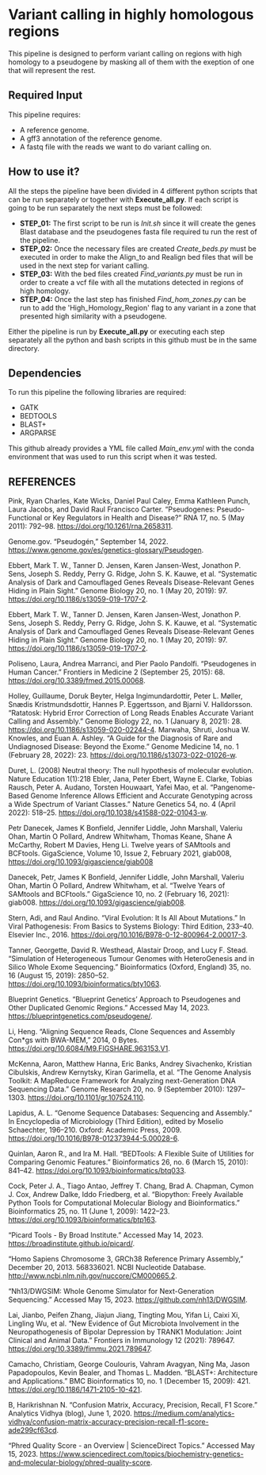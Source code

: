 # Variant calling in highly homologous regions
This pipeline is designed to perform variant calling on regions with high homology to a pseudogene by masking all of them with the exeption of one that will represent the rest.

## Required Input
This pipeline requires:
  - A reference genome.
  - A gff3 annotation of the reference genome.
  - A fastq file with the reads we want to do variant calling on.
  
## How to use it?
All the steps the pipeline have been divided in 4 different python scripts that can be run separately or together with **Execute_all.py**. If each script is going to be run separately the next steps must be followed:

  - **STEP_01:** The first script to be run is _Init.sh_ since it will create the genes Blast database and the pseudogenes fasta file required tu run the rest of the pipeline.
  - **STEP_02:** Once the necessary files are created _Create_beds.py_ must be executed in order to make the Align_to and Realign bed files that will be used in the next step for variant calling.
  - **STEP_03:** With the bed files created _Find_variants.py_ must be run in order to create a vcf file with all the mutations detected in regions of high homology.
  - **STEP_04:** Once the last step has finished _Find_hom_zones.py_ can be run to add the 'High_Homology_Region' flag to any variant in a zone that presented high similarity with a pseudogene.

Either the pipeline is run by **Execute_all.py** or executing each step separately all the python and bash scripts in this github must be in the same directory.

## Dependencies
To run this pipeline the following libraries are required:
  - GATK
  - BEDTOOLS
  - BLAST+
  - ARGPARSE
 
 This github already provides a YML file called _Main_env.yml_ with the conda environment that was used to run this script when it was tested.
 
 ## REFERENCES
Pink, Ryan Charles, Kate Wicks, Daniel Paul Caley, Emma Kathleen Punch, Laura Jacobs, and David Raul Francisco Carter. “Pseudogenes: Pseudo-Functional or Key Regulators in Health and Disease?” RNA 17, no. 5 (May 2011): 792–98. https://doi.org/10.1261/rna.2658311.
 
Genome.gov. “Pseudogén,” September 14, 2022. https://www.genome.gov/es/genetics-glossary/Pseudogen. 

Ebbert, Mark T. W., Tanner D. Jensen, Karen Jansen-West, Jonathon P. Sens, Joseph S. Reddy, Perry G. Ridge, John S. K. Kauwe, et al. “Systematic Analysis of Dark and Camouflaged Genes Reveals Disease-Relevant Genes Hiding in Plain Sight.” Genome Biology 20, no. 1 (May 20, 2019): 97. https://doi.org/10.1186/s13059-019-1707-2. 

Ebbert, Mark T. W., Tanner D. Jensen, Karen Jansen-West, Jonathon P. Sens, Joseph S. Reddy, Perry G. Ridge, John S. K. Kauwe, et al. “Systematic Analysis of Dark and Camouflaged Genes Reveals Disease-Relevant Genes Hiding in Plain Sight.” Genome Biology 20, no. 1 (May 20, 2019): 97. https://doi.org/10.1186/s13059-019-1707-2. 

Poliseno, Laura, Andrea Marranci, and Pier Paolo Pandolfi. “Pseudogenes in Human Cancer.” Frontiers in Medicine 2 (September 25, 2015): 68. https://doi.org/10.3389/fmed.2015.00068.

Holley, Guillaume, Doruk Beyter, Helga Ingimundardottir, Peter L. Møller, Snædis Kristmundsdottir, Hannes P. Eggertsson, and Bjarni V. Halldorsson. “Ratatosk: Hybrid Error Correction of Long Reads Enables Accurate Variant Calling and Assembly.” Genome Biology 22, no. 1 (January 8, 2021): 28. https://doi.org/10.1186/s13059-020-02244-4.
Marwaha, Shruti, Joshua W. Knowles, and Euan A. Ashley. “A Guide for the Diagnosis of Rare and Undiagnosed Disease: Beyond the Exome.” Genome Medicine 14, no. 1 (February 28, 2022): 23. https://doi.org/10.1186/s13073-022-01026-w.

Duret, L. (2008) Neutral theory: The null hypothesis of molecular evolution. Nature Education 1(1):218
Ebler, Jana, Peter Ebert, Wayne E. Clarke, Tobias Rausch, Peter A. Audano, Torsten Houwaart, Yafei Mao, et al. “Pangenome-Based Genome Inference Allows Efficient and Accurate Genotyping across a Wide Spectrum of Variant Classes.” Nature Genetics 54, no. 4 (April 2022): 518–25. https://doi.org/10.1038/s41588-022-01043-w. 

Petr Danecek, James K Bonfield, Jennifer Liddle, John Marshall, Valeriu Ohan, Martin O Pollard, Andrew Whitwham, Thomas Keane, Shane A McCarthy, Robert M Davies, Heng Li. Twelve years of SAMtools and BCFtools. GigaScience, Volume 10, Issue 2, February 2021, giab008, https://doi.org/10.1093/gigascience/giab008

Danecek, Petr, James K Bonfield, Jennifer Liddle, John Marshall, Valeriu Ohan, Martin O Pollard, Andrew Whitwham, et al. “Twelve Years of SAMtools and BCFtools.” GigaScience 10, no. 2 (February 16, 2021): giab008. https://doi.org/10.1093/gigascience/giab008.

Stern, Adi, and Raul Andino. “Viral Evolution: It Is All About Mutations.” In Viral Pathogenesis: From Basics to Systems Biology: Third Edition, 233–40. Elsevier Inc., 2016. https://doi.org/10.1016/B978-0-12-800964-2.00017-3.

Tanner, Georgette, David R. Westhead, Alastair Droop, and Lucy F. Stead. “Simulation of Heterogeneous Tumour Genomes with HeteroGenesis and in Silico Whole Exome Sequencing.” Bioinformatics (Oxford, England) 35, no. 16 (August 15, 2019): 2850–52. https://doi.org/10.1093/bioinformatics/bty1063.

Blueprint Genetics. “Blueprint Genetics’ Approach to Pseudogenes and Other Duplicated Genomic Regions.” Accessed May 14, 2023. https://blueprintgenetics.com/pseudogene/.

Li, Heng. “Aligning Sequence Reads, Clone Sequences and Assembly Con*gs with BWA-MEM,” 2014, 0 Bytes. https://doi.org/10.6084/M9.FIGSHARE.963153.V1.

McKenna, Aaron, Matthew Hanna, Eric Banks, Andrey Sivachenko, Kristian Cibulskis, Andrew Kernytsky, Kiran Garimella, et al. “The Genome Analysis Toolkit: A MapReduce Framework for Analyzing next-Generation DNA Sequencing Data.” Genome Research 20, no. 9 (September 2010): 1297–1303. https://doi.org/10.1101/gr.107524.110.

Lapidus, A. L. “Genome Sequence Databases: Sequencing and Assembly.” In Encyclopedia of Microbiology (Third Edition), edited by Moselio Schaechter, 196–210. Oxford: Academic Press, 2009. https://doi.org/10.1016/B978-012373944-5.00028-6.

Quinlan, Aaron R., and Ira M. Hall. “BEDTools: A Flexible Suite of Utilities for Comparing Genomic Features.” Bioinformatics 26, no. 6 (March 15, 2010): 841–42. https://doi.org/10.1093/bioinformatics/btq033.

Cock, Peter J. A., Tiago Antao, Jeffrey T. Chang, Brad A. Chapman, Cymon J. Cox, Andrew Dalke, Iddo Friedberg, et al. “Biopython: Freely Available Python Tools for Computational Molecular Biology and Bioinformatics.” Bioinformatics 25, no. 11 (June 1, 2009): 1422–23. https://doi.org/10.1093/bioinformatics/btp163.

“Picard Tools - By Broad Institute.” Accessed May 14, 2023. https://broadinstitute.github.io/picard/. 

“Homo Sapiens Chromosome 3, GRCh38 Reference Primary Assembly,” December 20, 2013. 568336021. NCBI Nucleotide Database. http://www.ncbi.nlm.nih.gov/nuccore/CM000665.2. 

“Nh13/DWGSIM: Whole Genome Simulator for Next-Generation Sequencing.” Accessed May 15, 2023. https://github.com/nh13/DWGSIM. 

Lai, Jianbo, Peifen Zhang, Jiajun Jiang, Tingting Mou, Yifan Li, Caixi Xi, Lingling Wu, et al. “New Evidence of Gut Microbiota Involvement in the Neuropathogenesis of Bipolar Depression by TRANK1 Modulation: Joint Clinical and Animal Data.” Frontiers in Immunology 12 (2021): 789647. https://doi.org/10.3389/fimmu.2021.789647. 

Camacho, Christiam, George Coulouris, Vahram Avagyan, Ning Ma, Jason Papadopoulos, Kevin Bealer, and Thomas L. Madden. “BLAST+: Architecture and Applications.” BMC Bioinformatics 10, no. 1 (December 15, 2009): 421. https://doi.org/10.1186/1471-2105-10-421. 

B, Harikrishnan N. “Confusion Matrix, Accuracy, Precision, Recall, F1 Score.” Analytics Vidhya (blog), June 1, 2020. https://medium.com/analytics-vidhya/confusion-matrix-accuracy-precision-recall-f1-score-ade299cf63cd. 

“Phred Quality Score - an Overview | ScienceDirect Topics.” Accessed May 15, 2023. https://www.sciencedirect.com/topics/biochemistry-genetics-and-molecular-biology/phred-quality-score. 
